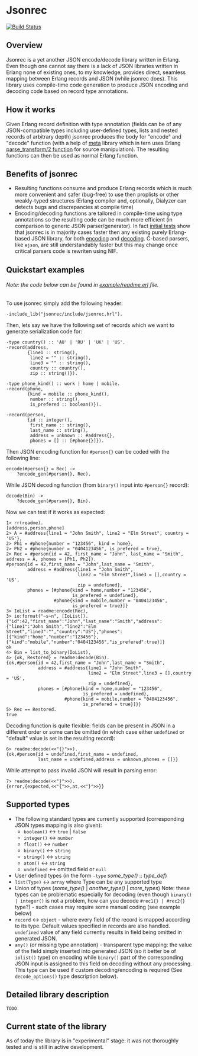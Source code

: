 Jsonrec
=======
[![Build Status](https://travis-ci.org/EduardSergeev/jsonrec.png?branch=dev)](https://travis-ci.org/EduardSergeev/jsonrec)

Overview
--------
Jsonrec is a yet another JSON encode/decode library written in Erlang. Even though one cannot say there is a lack of JSON libraries written in Erlang none of existing ones, to my knowledge, provides direct, seamless mapping between Erlang records and JSON (while jsonrec does).
This library uses compile-time code generation to produce JSON encoding and decoding code based on record type annotations.

How it works
----------------
Given Erlang record definition with type annotation (fields can be of any JSON-compatible types including user-defined types, lists and nested records of arbitrary depth) jsonrec produces the body for "encode" and "decode" function (with a help of [meta](https://github.com/EduardSergeev/meta) library which in tern uses Erlang [parse_transform/2 function](http://www.erlang.org/doc/man/erl_id_trans.html) for source manipulation). The resulting functions can then be used as normal Erlang function.

Benefits of jsonrec
-------------------
* Resulting functions consume and produce Erlang records which is much more convenient and safer (bug-free) to use then proplists or other weakly-typed structures (Erlang compiler and, optionally, Dialyzer can detects bugs and discrepancies at compile time)
* Encoding/decoding functions are tailored in compile-time using type annotations so the resulting code can be much more efficient (in comparison to generic JSON parser/generator).
In fact [initial tests](https://github.com/EduardSergeev/erlbench/tree/latest) show that jsonrec is in majority cases faster then any existing purely Erlang-based JSON library,
for both [encoding](https://raw.github.com/EduardSergeev/erlbench/latest/results/JSON/encode.png) and [decoding](https://raw.github.com/EduardSergeev/erlbench/latest/results/JSON/decode.png).
C-based parsers, like `ejson`, are still understandably faster but this may change once critical parsers code is rewriten using NIF.

Quickstart examples
-------------------
###### Note: the code below can be found in [example/readme.erl](https://github.com/EduardSergeev/jsonrec/blob/dev/example/readme.erl) file.
To use jsonrec simply add the following header:
 
    -include_lib("jsonrec/include/jsonrec.hrl").

Then, lets say we have the following set of records which we want to generate serialization code for:

    -type country() :: 'AU' | 'RU' | 'UK' | 'US'.
    -record(address,
            {line1 :: string(),
             line2 = "" :: string(),
             line3 = "" :: string(),
             country :: country(),
             zip :: string()}).
    
    -type phone_kind() :: work | home | mobile.
    -record(phone,
            {kind = mobile :: phone_kind(),
             number :: string(),
             is_prefered :: boolean()}).
    
    -record(person,
            {id :: integer(),
             first_name :: string(),
             last_name :: string(),
             address = unknown :: #address{},
             phones = [] :: [#phone{}]}).

Then JSON encoding function for `#person{}` can be coded with the following line:

    encode(#person{} = Rec) ->
        ?encode_gen(#person{}, Rec).

While JSON decoding function (from `binary()` input into `#person{}` record):

    decode(Bin) ->
        ?decode_gen(#person{}, Bin).

Now we can test if it works as expected:

    1> rr(readme).
    [address,person,phone]
    2> A = #address{line1 = "John Smith", line2 = "Elm Street", country = 'US'},                          
    2> Ph1 = #phone{number = "123456", kind = home},                                                      
    2> Ph2 = #phone{number = "0404123456", is_prefered = true},                                           
    2> Rec = #person{id = 42, first_name = "John", last_name = "Smith", address = A, phones = [Ph1, Ph2]}.
    #person{id = 42,first_name = "John",last_name = "Smith",
            address = #address{line1 = "John Smith",
                               line2 = "Elm Street",line3 = [],country = 'US',
                               zip = undefined},
            phones = [#phone{kind = home,number = "123456",
                             is_prefered = undefined},
                      #phone{kind = mobile,number = "0404123456",
                             is_prefered = true}]}
    3> IoList = readme:encode(Rec),                                                                       
    3> io:format("~s~n", [IoList]).                                                                       
    {"id":42,"first_name":"John","last_name":"Smith","address":{"line1":"John Smith","line2":"Elm Street","line3":"","country":"US"},"phones":[{"kind":"home","number":"123456"},{"kind":"mobile","number":"0404123456","is_prefered":true}]}
    ok
    4> Bin = list_to_binary(IoList),                                                                      
    4> {ok, Restored} = readme:decode(Bin).
    {ok,#person{id = 42,first_name = "John",last_name = "Smith",
                address = #address{line1 = "John Smith",
                                   line2 = "Elm Street",line3 = [],country = 'US',
                                   zip = undefined},
                phones = [#phone{kind = home,number = "123456",
                                 is_prefered = undefined},
                          #phone{kind = mobile,number = "0404123456",
                                 is_prefered = true}]}}
    5> Rec == Restored.                    
    true 

Decoding function is quite flexible: fields can be present in JSON in a different order or some can be omitted (in which case either `undefined` or "default" value is set in the resulting record):

    6> readme:decode(<<"{}">>).                                                                           
    {ok,#person{id = undefined,first_name = undefined,
                last_name = undefined,address = unknown,phones = []}}

While attempt to pass invalid JSON will result in parsing error:

    7> readme:decode(<<"}">>). 
    {error,{expected,<<"{">>,at,<<"}">>}}

Supported types
---------------
* The following standard types are currently supported (corresponding JSON types mapping is also given):
  * `boolean()` <-> `true` | `false`
  * `integer()` <-> `number`
  * `float()`   <-> `number`
  * `binary()`  <-> `string`
  * `string()`  <-> `string`
  * `atom()`    <-> `string`
  * `undefined` <-> omitted field or `null`
* User defined types (in the form `-type` *some_type()* :: *type_def*)
* `list(Type)` <-> `array` where Type can be any supported type
* Union of types (*some_type()* | *another_type()* | *more_types*) Note: these types can be problematic especially for decoding (even though `binary() | integer()` is not a problem, how can you decode `#rec1{} | #rec2{}` type?) - such cases may require some manual coding (see example below)
* `record` <-> `object` - where every field of the record is mapped according to its type. Default values specified in records are also handled. `undefined` value of any field currently results in field being omitted in generated JSON.
* `any()` (or missing type annotation) - transparent type mapping: the value of the field simply inserted into generated JSON (so it better be of `iolist()` type) on encoding while `binary()` part of the corresponding JSON input is assigned to this field on decoding without any processing. This type can be used if custom decoding/encoding is required (See `decode_options()` type description below).

Detailed library description
----------------------------
`TODO`

Current state of the library
----------------------------
As of today the library is in "experimental" stage: it was not thoroughly tested and is still in active development.
